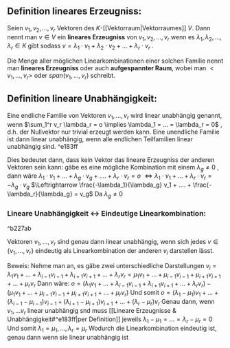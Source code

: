 ## Definition lineares Erzeugniss:
Seien $v_1, v_2, ..., v_r$ Vektoren des $K$-[[Vektorraum|Vektorraumes]] $V$. 
Dann nennt man $v \in V$ ein **lineares Erzeugniss** von $v_1, v_2, ..., v_r$ wenn es $\lambda_1, \lambda_2, ..., \lambda_r \in K$ gibt sodass $v = \lambda_1 \cdot v_1 + \lambda_2 \cdot v_2 + ... + \lambda_r \cdot v_r$ .

Die Menge aller möglichen Linearkombinationen einer solchen Familie nennt man **lineares Erzeugniss** oder auch **aufgespannter Raum**, wobei man $<v_1, ..., v_r>$ oder $span(v_1, ..., v_r)$ schreibt. 



## Definition lineare Unabhängigkeit:
Eine endliche Familie von Vektoren $v_1, ..., v_r$ wird linear unabhängig genannt, wenn 
$\sum_1^r v_r \lambda_r = o \implies \lambda_1 = ... = \lambda_r = 0$ , d.h. der Nullvektor nur trivial erzeugt werden kann.
Eine unendliche Familie ist dann linear unabhängig, wenn alle endlichen Teilfamilien linear unabhängig sind. ^e183ff

Dies bedeutet dann, dass kein Vektor das lineare Erzeugniss der anderen Vektoren sein kann:
gäbe es eine mögliche Kombination mit einem $\lambda_g \neq 0$ , dann wäre
$\lambda_1 \cdot v_1 + ... + \lambda_g \cdot v_g + .... + \lambda_r \cdot v_r = o$
$\Leftrightarrow \lambda_1 \cdot v_1 + ... + \lambda_r \cdot v_r = -\lambda_g \cdot v_g$
$\Leftrightarrow \frac{-\lambda_1}{\lambda_g} v_1 + .... + \frac{-\lambda_r}{\lambda_g} = v_g$                    Da $\lambda_g \neq 0$ 

### Lineare Unabhängigkeit <-> Eindeutige Linearkombination:

^b227ab

Vektoren $v_1, ..., v_r$ sind genau dann linear unabhängig, wenn sich jedes $v \in \{v_1, ..., v_r\}$ eindeutig als Linearkombination der anderen $v_i$ darstellen lässt.

Beweis:
	Nehme man an, es gäbe zwei unterschiedliche Darstellungen $v_i = \lambda_1 v_1 + ... + \lambda_{i - 1} v_{i - 1} + \lambda_{i + 1} v_{i + 1} + ... + \lambda_r v_r= \mu_1 v_1 + ... + \mu_{i - 1} v_{i - 1} + \mu_{i + 1} v_{i + 1} +... + \mu_r v_r$ 
	Dann wäre:
	$o = (\lambda_1 v_1 + ... + \lambda_{i - 1} v_{i - 1} + \lambda_{i + 1} v_{i + 1} + ... + \lambda_r v_r) - (\mu_1 v_1 + ... + \mu_{i - 1} v_{i - 1} + \mu_{i + 1} v_{i + 1} +... + \mu_r v_r)$ 
	Und somit
	$o = (\lambda_1 - \mu_1) v_1 + ... + (\lambda_{i-1} - \mu_{i - 1}) v_{i-1}+ (\lambda_{i + 1} - \mu_{i + 1}) v_{i + 1} + ... + (\lambda_r - \mu_r) v_r$
	Genau dann, wenn $v_1, ... v_r$ linear unabhängig snd  muss [[Lineare Erzeugnisse & Unabhängigkeit#^e183ff|per Definition]] jeweils
	$\lambda_1 - \mu_1 = ... = \lambda_r - \mu_r = 0$
	Und somit
	$\lambda_1 = \mu_1, ..., \lambda_r = \mu_r$ 
	Wodurch die Linearkombination eindeutig ist, genau dann wenn sie linear unabhängig ist







